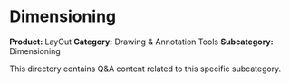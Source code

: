 # Dimensioning

**Product:** LayOut
**Category:** Drawing & Annotation Tools
**Subcategory:** Dimensioning

This directory contains Q&A content related to this specific subcategory.
